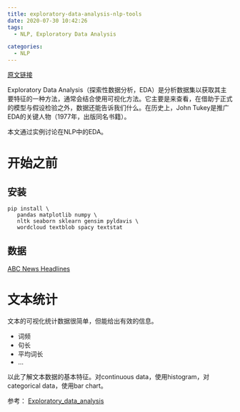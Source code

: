 ```yaml
---
title: exploratory-data-analysis-nlp-tools
date: 2020-07-30 10:42:26
tags:
  - NLP, Exploratory Data Analysis

categories:
  - NLP
---
```


[原文链接](https://neptune.ai/blog/exploratory-data-analysis-natural-language-processing-tools)

Exploratory Data Analysis（探索性数据分析，EDA）是分析数据集以获取其主要特征的一种方法，通常会结合使用可视化方法。它主要是来查看，在借助于正式的模型与假设检验之外，数据还能告诉我们什么。在历史上，John Tukey是推广EDA的关键人物（1977年，出版同名书籍）。

本文通过实例讨论在NLP中的EDA。

# 开始之前

## 安装

```
pip install \
   pandas matplotlib numpy \
   nltk seaborn sklearn gensim pyldavis \
   wordcloud textblob spacy textstat
```

## 数据

[ABC News Headlines](https://www.kaggle.com/therohk/million-headlines)

# 文本统计

文本的可视化统计数据很简单，但能给出有效的信息。

* 词频
* 句长
* 平均词长
* ...

以此了解文本数据的基本特征。对continuous data，使用histogram，对categorical data，使用bar chart。



参考：
[Exploratory_data_analysis](https://en.wikipedia.org/wiki/Exploratory_data_analysis)


